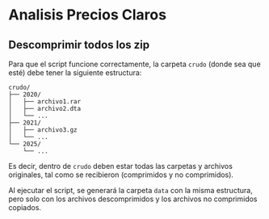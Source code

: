 # Analisis Precios Claros

## Descomprimir todos los zip

Para que el script funcione correctamente, la carpeta `crudo` (donde sea que esté) debe tener la siguiente estructura:

```
crudo/
├── 2020/
│   ├── archivo1.rar
│   ├── archivo2.dta
│   └── ...
├── 2021/
│   ├── archivo3.gz
│   └── ...
└── 2025/
    └── ...
```

Es decir, dentro de `crudo` deben estar todas las carpetas y archivos originales, tal como se recibieron (comprimidos y no comprimidos).

Al ejecutar el script, se generará la carpeta `data` con la misma estructura, pero solo con los archivos descomprimidos y los archivos no comprimidos copiados. 